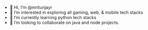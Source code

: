 - 👋 Hi, I’m @mritunjayr
- 👀 I’m interested in exploring all gaming, web, & mobile tech stacks
- 🌱 I’m currently learning python tech stacks
- 💞️ I’m looking to collaborate on java and node projects.

<!---
mritunjayr/mritunjayr is a ✨ special ✨ repository because its `README.md` (this file) appears on your GitHub profile.
You can click the Preview link to take a look at your changes.
--->
